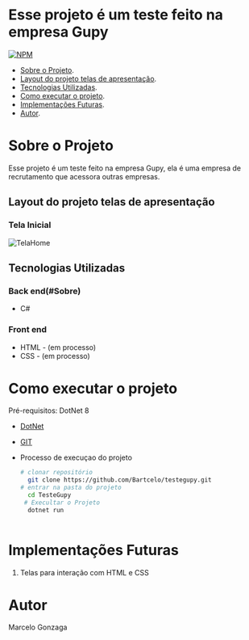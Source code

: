 # Esse projeto é um teste feito na empresa Gupy
[![NPM](https://img.shields.io/npm/l/react)](https://github.com/Bartcelo/EmprestimoLivros/blob/main/LICENSE) 

- [Sobre o Projeto](#Sobre-o-Projeto).
- [Layout do projeto telas de apresentação](#Layout-do-projeto-telas-de-apresentação).
- [Tecnologias Utilizadas](#Tecnologias-Utilizadas).
- [Como executar o projeto](#Como-executar-o-projeto).
- [Implementações Futuras](#Implementações-Futuras).
- [Autor](#Autor).

  
# Sobre o Projeto
Esse projeto é um teste feito na empresa Gupy, ela é uma empresa de recrutamento que acessora outras empresas.

## Layout do projeto telas de apresentação

### Tela Inicial
![TelaHome](https://github.com/Bartcelo/testegupy/tree/main/TesteGupy/assets/Screenshot%202024-04-02%20135305.png)

## Tecnologias Utilizadas
### Back end(#Sobre)
- C#
### Front end
- HTML - (em processo)
- CSS - (em processo)

# Como executar o projeto
Pré-requisitos: DotNet 8
- [DotNet](https://dotnet.microsoft.com/pt-br/download)
- [GIT](https://git-scm.com/)

- Processo de execuçao do projeto

  ```bash
  # clonar repositório
    git clone https://github.com/Bartcelo/testegupy.git
  # entrar na pasta do projeto
    cd TesteGupy
   # Execultar o Projeto
    dotnet run
 
  ```


# Implementações Futuras
1. Telas para interação com HTML e CSS

# Autor 
Marcelo Gonzaga

